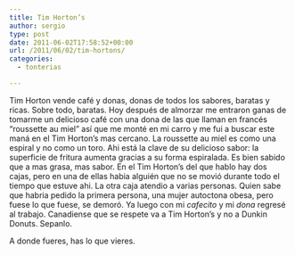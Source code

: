 ```yaml
---
title: Tim Horton’s
author: sergio
type: post
date: 2011-06-02T17:58:52+00:00
url: /2011/06/02/tim-hortons/
categories:
  - tonterias

---
```

Tim Horton vende café y donas, donas de todos los sabores, baratas y ricas. Sobre todo, baratas. Hoy después de almorzar me entraron ganas de tomarme un delicioso café con una dona de las que llaman en francés &#8220;roussette au miel&#8221; así que me monté en mi carro y me fui a buscar este maná en el Tim Horton&#8217;s mas cercano. La roussette au miel es como una espiral y no como un toro. Ahi está la clave de su delicioso sabor: la superficie de fritura aumenta gracias a su forma espiralada. Es bien sabido que a mas grasa, mas sabor. En el Tim Horton&#8217;s del que hablo hay dos cajas, pero en una de ellas habia alguién que no se movió durante todo el tiempo que estuve ahi. La otra caja atendio a varias personas. Quien sabe que habria pedido la primera persona, una mujer autoctona obesa, pero fuese lo que fuese, se demoró. Ya luego con mi _cafecito_ y mi _dona_ regresé al trabajo. Canadiense que se respete va a Tim Horton&#8217;s y no a Dunkin Donuts. Sepanlo.

A donde fueres, has lo que vieres.